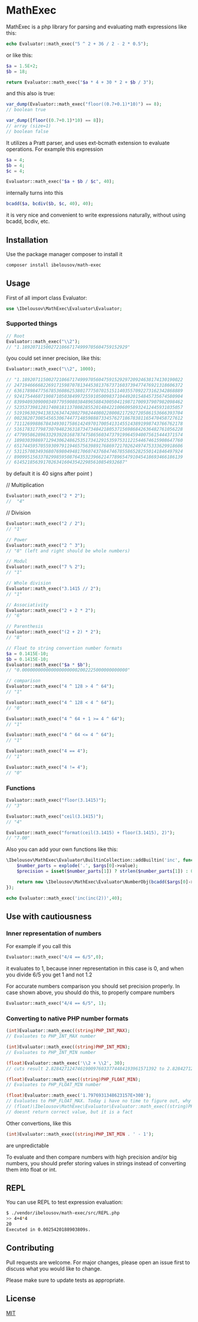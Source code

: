 # MathExec

MathExec is a php library for parsing and evaluating math expressions like this: 

```php
echo Evaluator::math_exec("5 ^ 2 + 36 / 2 - 2 * 0.5");
```

or like this:
```php
$a = 1.5E+2;
$b = 18;

return Evaluator::math_exec("$a * 4 + 30 * 2 + $b / 3");
```

and this also is true:
```php
var_dump(Evaluator::math_exec("floor((0.7+0.1)*10)") == 8);
// boolean true

var_dump([floor((0.7+0.1)*10) == 8]);
// array (size=1)
// boolean false
```

It utilizes a Pratt parser, and uses ext-bcmath extension to evaluate operations.
For example this expression 
```php
$a = 4;
$b = 4; 
$c = 4;

Evaluator::math_exec("$a + $b / $c", 40);
```

internally turns into this

```php
bcadd($a, bcdiv($b, $c, 40), 40);
 ```

it is very nice and convenient to write expressions naturally, without using bcadd, bcdiv, etc.

## Installation

Use the package manager composer to install it

```bash
composer install ibelousov/math-exec
```
## Usage

First of all import class Evaluator:

```php
use \Ibelousov\MathExec\Evaluator\Evaluator;
```

### Supported things

```php
// Root  
Evaluator::math_exec("\\2"); 
// "1.1892071150027210667174999705604759152929"
```
(you could set inner precision, like this:
```php
Evaluator::math_exec("\\2", 1000); 

// "1.1892071150027210667174999705604759152929720924638174130190022
// 2471946666822691715987078134453813767371603739477476921318606372
// 6361789847756785360862538017775070151511403557092273162342868889
// 9241754460719087105038499725591050098371044920154845735674580904
// 8399409309000349779590803848965884300504119871700937907982098462
// 5235373981281740818113780828552014842210060958932412445931035057
// 5191963029413832634742802798244080228008217292720586153666393704
// 0023820730854565306744771485988873345762718678381165470458727612
// 7111269988678434930175861424970170054131455143891998743766762178
// 5161783177987307048236318734734842180537156986842636482761056228
// 4779958628963329392816878747586560347379199645940075615444371574
// 1890303986971294306248625351734129153597531121544674615908647760
// 6517445957055930979119465756398917686972170262497475333629918606
// 5311570834936807698049481706074376847467855865282550141846497924
// 8909951563378299859508764353239662147789654791045418693466186139
// 614521856391702634160435422985610854932687"
```
by default it is 40 signs after point
)

// Multiplication
```php
Evaluator::math_exec("2 * 2"); 
//  "4"
```
// Division
```php
Evaluator::math_exec("2 / 2"); 
// "1"
```
```php
// Power
Evaluator::math_exec("2 ^ 3"); 
// "8" (left and right should be whole numbers)
```
```php
// Modul
Evaluator::math_exec("7 % 2"); 
// "1"
```
```php
// Whole division
Evaluator::math_exec("3.1415 // 2"); 
// "1"
```
```php
// Associativity
Evaluator::math_exec("2 + 2 * 2");  
// "6"
```
```php
// Parenthesis
Evaluator::math_exec("(2 + 2) * 2"); 
// "8"
```
```php
// Float to string convertion number formats
$a = 0.1415E-10;
$b = 0.1415E-10;
Evaluator::math_exec("$a * $b"); 
// "0.0000000000000000000002002225000000000000"
```
```php
// comparison
Evaluator::math_exec("4 ^ 128 > 4 ^ 64"); 
// "1" 
```

```php
Evaluator::math_exec("4 ^ 128 < 4 ^ 64"); 
// "0" 
```

```php
Evaluator::math_exec("4 ^ 64 + 1 >= 4 ^ 64"); 
// "1"
```
```php
Evaluator::math_exec("4 ^ 64 <= 4 ^ 64"); 
// "1"
```
```php
Evaluator::math_exec("4 == 4"); 
// "1"
```
```php
Evaluator::math_exec("4 != 4"); 
// "0"
```
### Functions
```php
Evaluator::math_exec("floor(3.1415)"); 
// "3"
```
```php
Evaluator::math_exec("ceil(3.1415)");
// "4"
```
```php
Evaluator::math_exec("format(ceil(3.1415) + floor(3.1415), 2)");
// "7.00" 
```

Also you can add your own functions like this:
```php
\Ibelousov\MathExec\Evaluator\BuiltinCollection::addBuiltin('inc', function($args) {
    $number_parts = explode('.', $args[0]->value);
    $precision = isset($number_parts[1]) ? strlen($number_parts[1]) : 0;

    return new \Ibelousov\MathExec\Evaluator\NumberObj(bcadd($args[0]->value, '1', $precision));
});

echo Evaluator::math_exec('inc(inc(2))',40);
```

## Use with cautiousness

### Inner representation of numbers
For example if you call this
```php
Evaluator::math_exec("4/4 == 6/5",0);
```    
it evaluates to 1, because inner representation in this case is 0, and when you divide 6/5 you get 1 and not 1.2

For accurate numbers comparison you should set precision properly. In case shown above,
you should do this, to properly compare numbers 
```php
Evaluator::math_exec("4/4 == 6/5", 1);
```

### Converting to native PHP number formats

```php
(int)Evaluator::math_exec((string)PHP_INT_MAX); 
// Evaluates to PHP_INT_MAX number
```
```php
(int)Evaluator::math_exec((string)PHP_INT_MIN);
// Evaluates to PHP_INT_MIN number
```
```php
(float)Evaluator::math_exec('\\2 + \\2', 30);
// cuts result 2.8284271247461900976033774484193961571392 to 2.8284271247462  
```
```php
(float)Evaluator::math_exec((string)PHP_FLOAT_MIN);
// Evaluates to PHP_FLOAT_MIN number
```
```php
(float)Evaluator::math_exec('1.7976931348623157E+308');
// Evaluates to PHP_FLOAT_MAX. Today i have no time to figure out, why is
// (float)\Ibelousov\MathExec\Evaluator\Evaluator::math_exec((string)PHP_FLOAT_MAX)
// doesnt return correct value, but it is a fact
```

Other convertions, like this 
```php
(int)Evaluator::math_exec((string)PHP_INT_MIN . ' - 1');
```
are unpredictable

To evaluate and then compare numbers with high precision and/or big numbers, you should 
prefer storing values in strings instead of converting them into float or int.

## REPL

You can use REPL to test expression evaluation:
```bash
$ ./vendor/ibelousov/math-exec/src/REPL.php
>> 4+4*4
20
Executed in 0.0025420188903809s.
```
## Contributing
Pull requests are welcome. For major changes, please open an issue first to discuss what you would like to change.

Please make sure to update tests as appropriate.

## License
[MIT](https://choosealicense.com/licenses/mit/)
